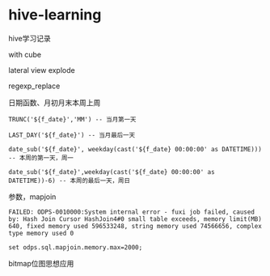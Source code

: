 # hive-learning
hive学习记录



with cube



lateral view explode



regexp_replace



日期函数、月初月末本周上周

```hive
TRUNC('${f_date}','MM') -- 当月第一天

LAST_DAY('${f_date}') -- 当月最后一天

date_sub('${f_date}', weekday(cast('${f_date} 00:00:00' as DATETIME))) -- 本周的第一天，周一

date_sub('${f_date}',weekday(cast('${f_date} 00:00:00' as DATETIME))-6) -- 本周的最后一天，周日
```



参数，mapjoin

```hive
FAILED: ODPS-0010000:System internal error - fuxi job failed, caused by: Hash Join Cursor HashJoin4#0 small table exceeds, memory limit(MB) 640, fixed memory used 596533248, string memory used 74566656, complex type memory used 0

set odps.sql.mapjoin.memory.max=2000;
```



bitmap位图思想应用

